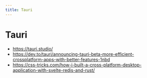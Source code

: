 ```yaml
---
title: Tauri
---
```


# Tauri

- https://tauri.studio/
- https://dev.to/tauri/announcing-tauri-beta-more-efficient-crossplatform-apps-with-better-features-1nbd
- https://css-tricks.com/how-i-built-a-cross-platform-desktop-application-with-svelte-redis-and-rust/
